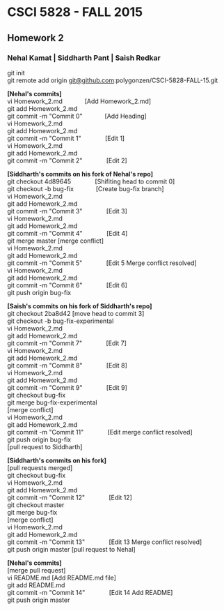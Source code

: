 # CSCI 5828 - FALL 2015
## Homework 2
### Nehal Kamat | Siddharth Pant | Saish Redkar
git init  
git remote add origin git@github.com:polygonzen/CSCI-5828-FALL-15.git  

**[Nehal's commits]**  
vi Homework_2.md &nbsp;&nbsp;&nbsp;&nbsp;&nbsp;&nbsp;&nbsp;&nbsp;&nbsp;&nbsp;&nbsp;&nbsp;[Add Homework_2.md]    
git add Homework_2.md  
git commit -m "Commit 0" &nbsp;&nbsp;&nbsp;&nbsp;&nbsp;&nbsp;&nbsp;&nbsp;&nbsp;&nbsp;&nbsp;&nbsp;[Add Heading]   
vi Homework_2.md		
git add Homework_2.md  
git commit -m "Commit 1" &nbsp;&nbsp;&nbsp;&nbsp;&nbsp;&nbsp;&nbsp;&nbsp;&nbsp;&nbsp;&nbsp;&nbsp;	[Edit 1]   
vi Homework_2.md		
git add Homework_2.md  
git commit -m "Commit 2" &nbsp;&nbsp;&nbsp;&nbsp;&nbsp;&nbsp;&nbsp;&nbsp;&nbsp;&nbsp;&nbsp;&nbsp;	[Edit 2]  

**[Siddharth's commits on his fork of Nehal's repo]**  
git checkout 4d89645	&nbsp;&nbsp;&nbsp;&nbsp;&nbsp;&nbsp;&nbsp;&nbsp;&nbsp;&nbsp;&nbsp;&nbsp;	[Shifiting head to commit 0]   
git checkout -b bug-fix  &nbsp;&nbsp;&nbsp;&nbsp;&nbsp;&nbsp;&nbsp;&nbsp;&nbsp;&nbsp;&nbsp;&nbsp;[Create bug-fix branch]  
vi Homework_2.md		
git add Homework_2.md  
git commit -m "Commit 3" &nbsp;&nbsp;&nbsp;&nbsp;&nbsp;&nbsp;&nbsp;&nbsp;&nbsp;&nbsp;&nbsp;&nbsp;	[Edit 3]  
vi Homework_2.md		
git add Homework_2.md  
git commit -m "Commit 4" &nbsp;&nbsp;&nbsp;&nbsp;&nbsp;&nbsp;&nbsp;&nbsp;&nbsp;&nbsp;&nbsp;&nbsp;	[Edit 4]  
git merge master  [merge conflict]  
vi Homework_2.md		
git add Homework_2.md  
git commit -m "Commit 5" &nbsp;&nbsp;&nbsp;&nbsp;&nbsp;&nbsp;&nbsp;&nbsp;&nbsp;&nbsp;&nbsp;&nbsp;	[Edit 5 Merge conflict resolved]  
vi Homework_2.md		
git add Homework_2.md  
git commit -m "Commit 6" &nbsp;&nbsp;&nbsp;&nbsp;&nbsp;&nbsp;&nbsp;&nbsp;&nbsp;&nbsp;&nbsp;&nbsp;	[Edit 6]  
git push origin bug-fix

**[Saish's commits on his fork of Siddharth's repo]**  
git checkout 2ba8d42 [move head to commit 3]  
git checkout -b bug-fix-experimental  
vi Homework_2.md		
git add Homework_2.md  
git commit -m "Commit 7"   &nbsp;&nbsp;&nbsp;&nbsp;&nbsp;&nbsp;&nbsp;&nbsp;&nbsp;&nbsp;&nbsp;&nbsp;	[Edit 7]  
vi Homework_2.md		
git add Homework_2.md  
git commit -m "Commit 8" &nbsp;&nbsp;&nbsp;&nbsp;&nbsp;&nbsp;&nbsp;&nbsp;&nbsp;&nbsp;&nbsp;&nbsp;	[Edit 8]    
vi Homework_2.md		
git add Homework_2.md  
git commit -m "Commit 9" &nbsp;&nbsp;&nbsp;&nbsp;&nbsp;&nbsp;&nbsp;&nbsp;&nbsp;&nbsp;&nbsp;&nbsp;	[Edit 9]  
git checkout bug-fix  
git merge bug-fix-experimental  
[merge conflict]  
vi Homework_2.md		
git add Homework_2.md  
git commit -m "Commit 11" &nbsp;&nbsp;&nbsp;&nbsp;&nbsp;&nbsp;&nbsp;&nbsp;&nbsp;&nbsp;&nbsp;&nbsp;	[Edit merge conflict resolved]  
git push origin bug-fix  
[pull request to Siddharth]

**[Siddharth's commits on his fork]**  
[pull requests merged]  
git checkout bug-fix  
vi Homework_2.md		
git add Homework_2.md  
git commit -m "Commit 12" &nbsp;&nbsp;&nbsp;&nbsp;&nbsp;&nbsp;&nbsp;&nbsp;&nbsp;&nbsp;&nbsp;&nbsp;	[Edit 12]  
git checkout master  
git merge bug-fix  
[merge conflict]  
vi Homework_2.md		
git add Homework_2.md  
git commit -m "Commit 13" &nbsp;&nbsp;&nbsp;&nbsp;&nbsp;&nbsp;&nbsp;&nbsp;&nbsp;&nbsp;&nbsp;&nbsp;	[Edit 13 Merge conflict resolved]  
git push origin master
[pull request to Nehal]

**[Nehal's commits]**  
[merge pull request]  
vi README.md		[Add README.md file]  
git add README.md  
git commit -m "Commit 14"   &nbsp;&nbsp;&nbsp;&nbsp;&nbsp;&nbsp;&nbsp;&nbsp;&nbsp;&nbsp;&nbsp;&nbsp;	[Edit 14 Add README]  
git push origin master
